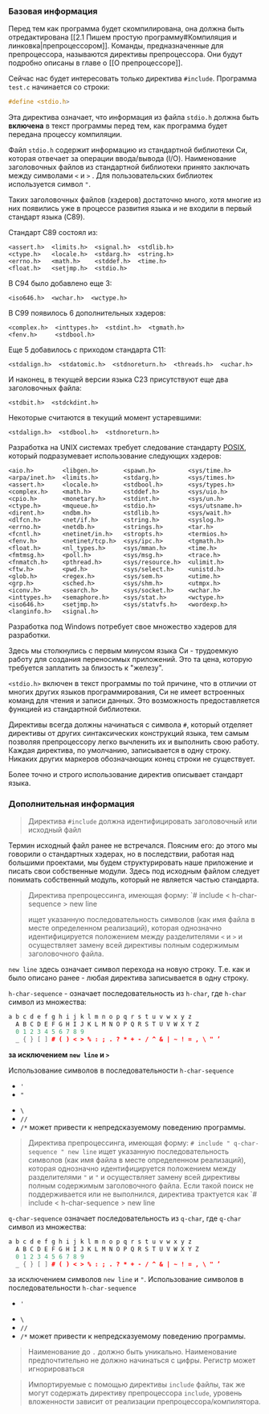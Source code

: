 ### Базовая информация

Перед тем как программа будет скомпилирована, она должна быть отредактирована [[2.1 Пишем простую программу#Компиляция и линковка|препроцессором]]. Команды, предназначенные для препроцессора, называются директивы препроцессора. Они будут подробно описаны в главе о [[О препроцессоре]].

Сейчас нас будет интересовать только директива `#include`.
Программа `test.c` начинается со строки:

```c
#define <stdio.h>
```

Эта директива означает, что информация из файла `stdio.h` должна быть **включена** в текст программы перед тем, как программа будет передана процессу компиляции.

Файл `stdio.h` содержит информацию из стандартной библиотеки Си, которая отвечает за операции ввода/вывода (I/O).  Наименование заголовочных файлов из стандартной библиотеки принято заключать между символами `<` и `>` . Для пользовательских библиотек используется символ `"`.

Таких заголовочных файлов (хэдеров) достаточно много, хотя многие из них появились уже в процессе развития языка и не входили в первый стандарт языка (C89). 

Стандарт C89 состоял из:
```
<assert.h>  <limits.h>  <signal.h>  <stdlib.h>
<ctype.h>   <locale.h>  <stdarg.h>  <string.h>
<errno.h>   <math.h>    <stddef.h>  <time.h>
<float.h>   <setjmp.h>  <stdio.h>
```

В С94 было добавлено еще 3:
```
<iso646.h>  <wchar.h>  <wctype.h>
```

В С99 появилось 6 дополнительных хэдеров:
```
<complex.h>  <inttypes.h>  <stdint.h>  <tgmath.h>
<fenv.h>     <stdbool.h>
```

Еще 5  добавилось с приходом стандарта С11:
```
<stdalign.h>  <stdatomic.h>  <stdnoreturn.h>  <threads.h>  <uchar.h>
```

И наконец, в текущей версии языка С23 присутствуют еще два заголовочных файла:
```
<stdbit.h>  <stdckdint.h>
```

Некоторые считаются в текущий момент устаревшими:
```
<stdalign.h>  <stdbool.h>  <stdnoreturn.h>
```

Разработка на UNIX системах требует следование стандарту [POSIX](https://ru.wikipedia.org/wiki/POSIX), который подразумевает использование следующих  хэдеров:

```
<aio.h>        <libgen.h>       <spawn.h>         <sys/time.h>
<arpa/inet.h>  <limits.h>       <stdarg.h>        <sys/times.h>
<assert.h>     <locale.h>       <stdbool.h>       <sys/types.h>
<complex.h>    <math.h>         <stddef.h>        <sys/uio.h>
<cpio.h>       <monetary.h>     <stdint.h>        <sys/un.h>
<ctype.h>      <mqueue.h>       <stdio.h>         <sys/utsname.h>
<dirent.h>     <ndbm.h>         <stdlib.h>        <sys/wait.h>
<dlfcn.h>      <net/if.h>       <string.h>        <syslog.h>
<errno.h>      <netdb.h>        <strings.h>       <tar.h>
<fcntl.h>      <netinet/in.h>   <stropts.h>       <termios.h>
<fenv.h>       <netinet/tcp.h>  <sys/ipc.h>       <tgmath.h>
<float.h>      <nl_types.h>     <sys/mman.h>      <time.h>
<fmtmsg.h>     <poll.h>         <sys/msg.h>       <trace.h>
<fnmatch.h>    <pthread.h>      <sys/resource.h>  <ulimit.h>
<ftw.h>        <pwd.h>          <sys/select.h>    <unistd.h>
<glob.h>       <regex.h>        <sys/sem.h>       <utime.h>
<grp.h>        <sched.h>        <sys/shm.h>       <utmpx.h>
<iconv.h>      <search.h>       <sys/socket.h>    <wchar.h>
<inttypes.h>   <semaphore.h>    <sys/stat.h>      <wctype.h>
<iso646.h>     <setjmp.h>       <sys/statvfs.h>   <wordexp.h>
<langinfo.h>   <signal.h>
```

Разработка под Windows потребует свое множество хэдеров для разработки.

Здесь мы столкнулись с первым минусом языка Си - трудоемкую работу для создания переносимых приложений. Это та цена, которую требуется заплатить за близость к "железу".

 `<stdio.h>` включен в текст программы по той причине, что в отличии от многих других языков программирования, Си не имеет встроенных команд для чтения и записи данных. Это возможность предоставляется функцией из стандартной библиотеки.

Директивы всегда должны начинаться с символа `#`, который отделяет директивы от других синтаксических конструкций языка, тем самым позволяя препроцессору легко вычленить их и выполнить свою работу. Каждая директива, по умолчанию, записывается в одну строку. Никаких других маркеров обозначающих конец строки не существует.

Более точно и строго использование директив описывает стандарт языка.

### Дополнительная информация

>Директива `#include` должна идентифицировать заголовочный или исходный файл

Термин  исходный файл ранее не встречался. Поясним его: до этого мы говорили о стандартных хэдерах, но в последствии, работая над большими проектами, мы будем структурировать наше приложение и писать свои собственные модули. Здесь под исходным файлом следует понимать собственный модуль, который не является частью стандарта.

>Директива препроцессинга, имеющая форму:
>`# include < h-char-sequence > new line 
>
>ищет указанную последовательность символов (как имя файла в месте определенном реализаций), которая однозначно идентифицируется положением между разделителями `<` и `>` и осуществляет замену всей директивы полным содержимым заголовочного файла.

`new line` здесь означает символ перехода на новую строку. Т.е. как и было описано ранее - любая директива записывается в одну строку.

`h-char-sequence` - означает последовательность  из `h-char`, где `h-char` символ из множества:
```cpp
a b c d e f g h i j k l m n o p q r s t u v w x y z
  A B C D E F G H I J K L M N O P Q R S T U V W X Y Z
  0 1 2 3 4 5 6 7 8 9
  _ { } [ ] # ( ) < > % : ; . ? * + - / ^ & | ~ ! = , \ " ’
```
**за исключением `new line` и `>`**

Использование символов в последовательности `h-char-sequence` 
* `'`
* `"`
- `\`
- `//`
- `/*`
может привести к непредсказуемому поведению программы.

>Директива препроцессинга, имеющая форму:
>`# include " q-char-sequence " new line`
>ищет указанную последовательность символов (как имя файла в месте определенном реализаций), которая однозначно идентифицируется положением между разделителями `"` и `"` и осуществляет замену всей директивы полным содержимым заголовочного файла. Если такой поиск не поддерживается или не выполнился, директива трактуется как `# include < h-char-sequence > new line

`q-char-sequence` означает последовательность из `q-char`, где `q-char` символ из множества:
```cpp
a b c d e f g h i j k l m n o p q r s t u v w x y z
  A B C D E F G H I J K L M N O P Q R S T U V W X Y Z
  0 1 2 3 4 5 6 7 8 9
  _ { } [ ] # ( ) < > % : ; . ? * + - / ^ & | ~ ! = , \ " ’
```
за исключением символов `new line` и `"`.
Использование символов в последовательности `h-char-sequence` 
* `'`
- `\`
- `//`
- `/*`
может привести к непредсказуемому поведению программы.

>Наименование до `.` должно быть уникально. 
>Наименование предпочтительно не должно начинаться с цифры. Регистр может игнорироваться

> Импортируемые  с помощью директивы `include` файлы, так же могут содержать директиву препроцессора `include`, уровень вложенности зависит от реализации препроцессора/компилятора.

